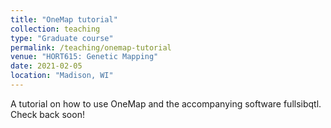 ```yaml
---
title: "OneMap tutorial"
collection: teaching
type: "Graduate course"
permalink: /teaching/onemap-tutorial
venue: "HORT615: Genetic Mapping"
date: 2021-02-05
location: "Madison, WI"
---
```


A tutorial on how to use OneMap and the accompanying software fullsibqtl.  Check back soon!